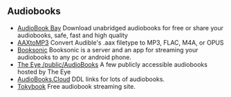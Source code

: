 ## Audiobooks

  * [AudioBook Bay](http://audiobookbay.nl/) Download unabridged audiobooks for free or share your audiobooks, safe, fast and high quality
  * [AAXtoMP3](https://github.com/KrumpetPirate/AAXtoMP3) Convert Audible's .aax filetype to MP3, FLAC, M4A, or OPUS
  * [Booksonic](http://booksonic.org/) Booksonic is a server and an app for streaming your audiobooks to any pc or android phone.
  * [The Eye /public/AudioBooks](http://the-eye.eu/public/AudioBooks/) A few publicly accessible audiobooks hosted by The Eye
  * [AudioBooks.Cloud](https://audiobooks.cloud/) DDL links for lots of audiobooks.
  * [Tokybook](https://tokybook.com/) Free audiobook streaming site.